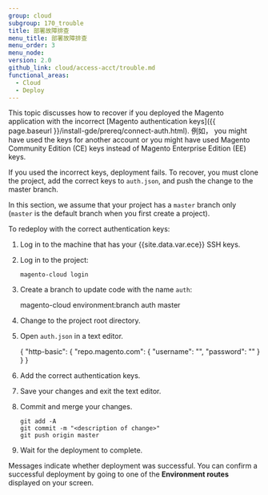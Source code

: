```yaml
---
group: cloud
subgroup: 170_trouble
title: 部署故障排查
menu_title: 部署故障排查
menu_order: 3
menu_node:
version: 2.0
github_link: cloud/access-acct/trouble.md
functional_areas:
  - Cloud
  - Deploy
---
```


This topic discusses how to recover if you deployed the Magento application with the incorrect [Magento authentication keys]({{ page.baseurl }}/install-gde/prereq/connect-auth.html). 例如， you might have used the keys for another account or you might have used Magento Community Edition (CE) keys instead of Magento Enterprise Edition (EE) keys.

If you used the incorrect keys, deployment fails. To recover, you must clone the project, add the correct keys to `auth.json`, and push the change to the master branch.

<div class="bs-callout bs-callout-info" id="info">
  <p>In this section, we assume that your project has a <code>master</code> branch only (<code>master</code> is the default branch when you first create a project). </p>
</div>

To redeploy with the correct authentication keys:

1.	Log in to the machine that has your {{site.data.var.ece}} SSH keys.
2.	Log in to the project:

		magento-cloud login
3.	Create a branch to update code with the name `auth`:

      magento-cloud environment:branch auth master
4.	Change to the project root directory.
5.	Open `auth.json` in a text editor.

    {
       "http-basic": {
          "repo.magento.com": {
             "username": "<your public key>",
             "password": "<your private key>"
          }
       }
    }

6.	Add the correct authentication keys.
7.	Save your changes and exit the text editor.
8.	Commit and merge your changes.

		git add -A
		git commit -m "<description of change>"
		git push origin master
9.	Wait for the deployment to complete.

Messages indicate whether deployment was successful. You can confirm a successful deployment by going to one of the **Environment routes** displayed on your screen.
